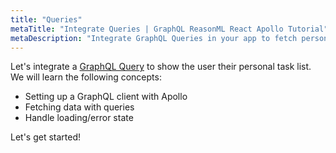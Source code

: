 ```yaml
---
title: "Queries"
metaTitle: "Integrate Queries | GraphQL ReasonML React Apollo Tutorial"
metaDescription: "Integrate GraphQL Queries in your app to fetch personal todo data and handle loading or error state."
---
```


Let's integrate a [GraphQL Query](https://hasura.io/learn/graphql/intro-graphql/graphql-queries/) to show the user their personal task list.
We will learn the following concepts:

- Setting up a GraphQL client with Apollo
- Fetching data with queries
- Handle loading/error state

Let's get started!
